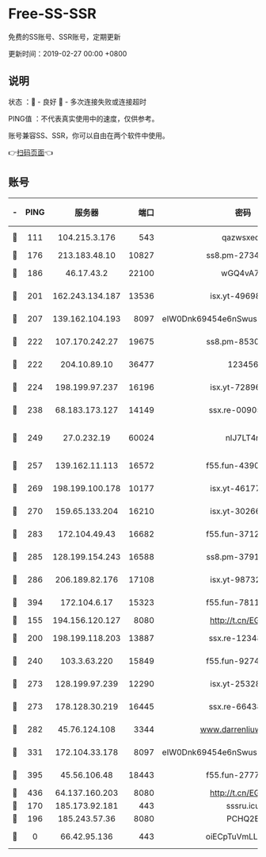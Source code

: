 # Free-SS-SSR

免费的SS账号、SSR账号，定期更新

更新时间：2019-02-27 00:00 +0800

## 说明

状态     ：🙂 - 良好 🙁 - 多次连接失败或连接超时

PING值   ：不代表真实使用中的速度，仅供参考。

账号兼容SS、SSR，你可以自由在两个软件中使用。

👉[扫码页面](https://liesauer.github.io/free-ss-ssr.github.io/)👈

## 账号

|-|PING|服务器|端口|密码|加密方式|区域|
|:----:|:----:|:-----:|-----:|:----:|:----:|:----:|
|🙂|111|104.215.3.176|543|qazwsxedc|aes-256-gcm|JP|
|🙂|176|213.183.48.10|10827|ss8.pm-27345710|rc4-md5|RU|
|🙂|186|46.17.43.2|22100|wGQ4vA7D|aes-256-gcm|RU|
|🙂|201|162.243.134.187|13536|isx.yt-49698511|aes-256-cfb|US|
|🙂|207|139.162.104.193|8097|eIW0Dnk69454e6nSwuspv9DmS201tQ0D|aes-256-cfb|JP|
|🙂|222|107.170.242.27|19675|ss8.pm-85305168|aes-256-cfb|US|
|🙂|222|204.10.89.10|36477|123456|aes-256-cfb|US|
|🙂|224|198.199.97.237|16196|isx.yt-72896102|aes-256-cfb|US|
|🙂|238|68.183.173.127|14149|ssx.re-00905761|aes-256-cfb|US|
|🙂|249|27.0.232.19|60024|nIJ7LT4n|xchacha20-ietf-poly1305|HK|
|🙂|257|139.162.11.113|16572|f55.fun-43900311|aes-256-cfb|SG|
|🙂|269|198.199.100.178|10177|isx.yt-46177591|aes-256-cfb|US|
|🙂|270|159.65.133.204|16210|isx.yt-30266739|aes-256-cfb|SG|
|🙂|283|172.104.49.43|16682|f55.fun-37126498|aes-256-cfb|SG|
|🙂|285|128.199.154.243|16588|ss8.pm-37919199|aes-256-cfb|SG|
|🙂|286|206.189.82.176|17108|isx.yt-98732085|aes-256-cfb|SG|
|🙂|394|172.104.6.17|15323|f55.fun-78116806|aes-256-cfb|US|
|🙂|155|194.156.120.127|8080|http://t.cn/EGJIyrl|rc4-md5|RU|
|🙂|200|198.199.118.203|13887|ssx.re-12348828|aes-256-cfb|US|
|🙂|240|103.3.63.220|15849|f55.fun-92746572|aes-256-cfb|SG|
|🙂|273|128.199.97.239|12290|isx.yt-25328979|aes-256-cfb|SG|
|🙂|273|178.128.30.219|16445|ssx.re-66438598|aes-256-cfb|SG|
|🙂|282|45.76.124.108|3344|www.darrenliuwei.com|aes-256-cfb|AU|
|🙂|331|172.104.33.178|8097|eIW0Dnk69454e6nSwuspv9DmS201tQ0D|aes-256-cfb|SG|
|🙂|395|45.56.106.48|18443|f55.fun-27772788|aes-256-cfb|US|
|🙂|436|64.137.160.203|8080|http://t.cn/EGJIyrl|rc4-md5|CA|
|🙁|170|185.173.92.181|443|sssru.icu|rc4-md5|RU|
|🙁|196|185.243.57.36|8080|PCHQ2E|rc4-md5|US|
|🙁|0|66.42.95.136|443|oiECpTuVmLLxk4Ts|aes-256-cfb|US|
